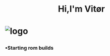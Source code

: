  <h1 align="center">Hi,I'm Vitør <h1>
 
![logo](https://carboncostume.com/wordpress/wp-content/uploads/2020/04/Houtarou-from-Hyouka.jpg)
### •Starting rom builds
